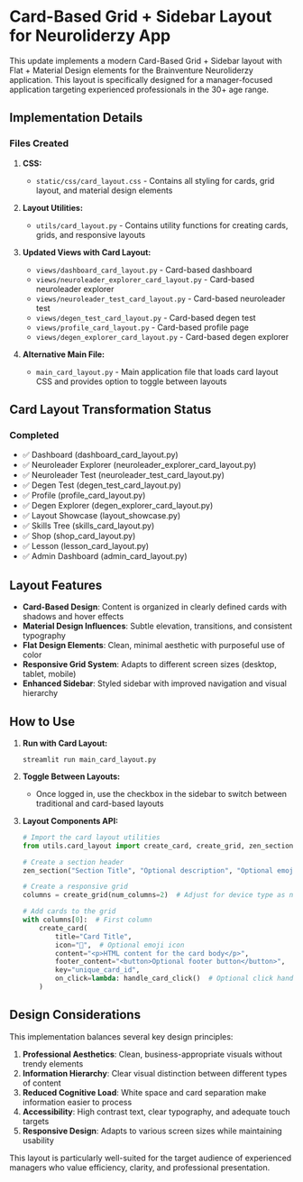 # Card-Based Grid + Sidebar Layout for Neuroliderzy App

This update implements a modern Card-Based Grid + Sidebar layout with Flat + Material Design elements for the Brainventure Neuroliderzy application. This layout is specifically designed for a manager-focused application targeting experienced professionals in the 30+ age range.

## Implementation Details

### Files Created

1. **CSS:**
   - `static/css/card_layout.css` - Contains all styling for cards, grid layout, and material design elements

2. **Layout Utilities:**
   - `utils/card_layout.py` - Contains utility functions for creating cards, grids, and responsive layouts

3. **Updated Views with Card Layout:**
   - `views/dashboard_card_layout.py` - Card-based dashboard
   - `views/neuroleader_explorer_card_layout.py` - Card-based neuroleader explorer
   - `views/neuroleader_test_card_layout.py` - Card-based neuroleader test
   - `views/degen_test_card_layout.py` - Card-based degen test
   - `views/profile_card_layout.py` - Card-based profile page
   - `views/degen_explorer_card_layout.py` - Card-based degen explorer

4. **Alternative Main File:**
   - `main_card_layout.py` - Main application file that loads card layout CSS and provides option to toggle between layouts

## Card Layout Transformation Status

### Completed
- ✅ Dashboard (dashboard_card_layout.py)
- ✅ Neuroleader Explorer (neuroleader_explorer_card_layout.py)
- ✅ Neuroleader Test (neuroleader_test_card_layout.py)
- ✅ Degen Test (degen_test_card_layout.py)
- ✅ Profile (profile_card_layout.py)
- ✅ Degen Explorer (degen_explorer_card_layout.py)
- ✅ Layout Showcase (layout_showcase.py)
- ✅ Skills Tree (skills_card_layout.py)
- ✅ Shop (shop_card_layout.py)
- ✅ Lesson (lesson_card_layout.py)
- ✅ Admin Dashboard (admin_card_layout.py)

## Layout Features

- **Card-Based Design**: Content is organized in clearly defined cards with shadows and hover effects
- **Material Design Influences**: Subtle elevation, transitions, and consistent typography
- **Flat Design Elements**: Clean, minimal aesthetic with purposeful use of color
- **Responsive Grid System**: Adapts to different screen sizes (desktop, tablet, mobile)
- **Enhanced Sidebar**: Styled sidebar with improved navigation and visual hierarchy

## How to Use

1. **Run with Card Layout:**
   ```
   streamlit run main_card_layout.py
   ```

2. **Toggle Between Layouts:**
   - Once logged in, use the checkbox in the sidebar to switch between traditional and card-based layouts

3. **Layout Components API:**
   ```python
   # Import the card layout utilities
   from utils.card_layout import create_card, create_grid, zen_section
   
   # Create a section header
   zen_section("Section Title", "Optional description", "Optional emoji icon")
   
   # Create a responsive grid
   columns = create_grid(num_columns=2)  # Adjust for device type as needed
   
   # Add cards to the grid
   with columns[0]:  # First column
       create_card(
           title="Card Title",
           icon="🧠",  # Optional emoji icon
           content="<p>HTML content for the card body</p>",
           footer_content="<button>Optional footer button</button>",
           key="unique_card_id",
           on_click=lambda: handle_card_click()  # Optional click handler
       )
   ```

## Design Considerations

This implementation balances several key design principles:

1. **Professional Aesthetics**: Clean, business-appropriate visuals without trendy elements
2. **Information Hierarchy**: Clear visual distinction between different types of content
3. **Reduced Cognitive Load**: White space and card separation make information easier to process
4. **Accessibility**: High contrast text, clear typography, and adequate touch targets
5. **Responsive Design**: Adapts to various screen sizes while maintaining usability

This layout is particularly well-suited for the target audience of experienced managers who value efficiency, clarity, and professional presentation.
